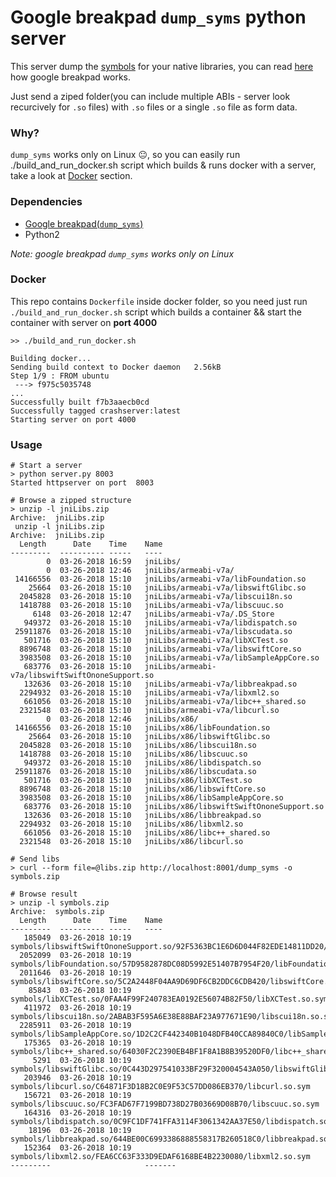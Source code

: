 # Google breakpad `dump_syms` python server

This server dump the [symbols](https://github.com/google/breakpad/blob/master/docs/getting_started_with_breakpad.md) for your native libraries, you can read [here](https://github.com/google/breakpad/blob/master/docs/getting_started_with_breakpad.md) how google breakpad works.<br/>

Just send a ziped folder(you can include multiple ABIs - server look recurcively for `.so` files) with `.so` files or a single `.so` file as form data.

### Why?
`dump_syms` works only on Linux 😐, so you can easily run ./build_and_run_docker.sh script which builds & runs docker with a server, take a look at [Docker](#docker) section.

### Dependencies
* [Google breakpad(`dump_syms`)](https://chromium.googlesource.com/breakpad/breakpad)
* Python2

*Note: google breakpad `dump_syms` works only on Linux*


### Docker
This repo contains `Dockerfile` inside docker folder, so you need just run `./build_and_run_docker.sh` script which builds a container && start the container with server on **port 4000**

```
>> ./build_and_run_docker.sh

Building docker...
Sending build context to Docker daemon   2.56kB
Step 1/9 : FROM ubuntu
 ---> f975c5035748
...
Successfully built f7b3aaecb0cd
Successfully tagged crashserver:latest
Starting server on port 4000
```

### Usage

```
# Start a server
> python server.py 8003
Started httpserver on port  8003

# Browse a zipped structure
> unzip -l jniLibs.zip
Archive:  jniLibs.zip
 unzip -l jniLibs.zip
Archive:  jniLibs.zip
  Length      Date    Time    Name
---------  ---------- -----   ----
        0  03-26-2018 16:59   jniLibs/
        0  03-26-2018 12:46   jniLibs/armeabi-v7a/
 14166556  03-26-2018 15:10   jniLibs/armeabi-v7a/libFoundation.so
    25664  03-26-2018 15:10   jniLibs/armeabi-v7a/libswiftGlibc.so
  2045828  03-26-2018 15:10   jniLibs/armeabi-v7a/libscui18n.so
  1418788  03-26-2018 15:10   jniLibs/armeabi-v7a/libscuuc.so
     6148  03-26-2018 12:47   jniLibs/armeabi-v7a/.DS_Store
   949372  03-26-2018 15:10   jniLibs/armeabi-v7a/libdispatch.so
 25911876  03-26-2018 15:10   jniLibs/armeabi-v7a/libscudata.so
   501716  03-26-2018 15:10   jniLibs/armeabi-v7a/libXCTest.so
  8896748  03-26-2018 15:10   jniLibs/armeabi-v7a/libswiftCore.so
  3983508  03-26-2018 15:10   jniLibs/armeabi-v7a/libSampleAppCore.so
   683776  03-26-2018 15:10   jniLibs/armeabi-v7a/libswiftSwiftOnoneSupport.so
   132636  03-26-2018 15:10   jniLibs/armeabi-v7a/libbreakpad.so
  2294932  03-26-2018 15:10   jniLibs/armeabi-v7a/libxml2.so
   661056  03-26-2018 15:10   jniLibs/armeabi-v7a/libc++_shared.so
  2321548  03-26-2018 15:10   jniLibs/armeabi-v7a/libcurl.so
        0  03-26-2018 12:46   jniLibs/x86/
 14166556  03-26-2018 15:10   jniLibs/x86/libFoundation.so
    25664  03-26-2018 15:10   jniLibs/x86/libswiftGlibc.so
  2045828  03-26-2018 15:10   jniLibs/x86/libscui18n.so
  1418788  03-26-2018 15:10   jniLibs/x86/libscuuc.so
   949372  03-26-2018 15:10   jniLibs/x86/libdispatch.so
 25911876  03-26-2018 15:10   jniLibs/x86/libscudata.so
   501716  03-26-2018 15:10   jniLibs/x86/libXCTest.so
  8896748  03-26-2018 15:10   jniLibs/x86/libswiftCore.so
  3983508  03-26-2018 15:10   jniLibs/x86/libSampleAppCore.so
   683776  03-26-2018 15:10   jniLibs/x86/libswiftSwiftOnoneSupport.so
   132636  03-26-2018 15:10   jniLibs/x86/libbreakpad.so
  2294932  03-26-2018 15:10   jniLibs/x86/libxml2.so
   661056  03-26-2018 15:10   jniLibs/x86/libc++_shared.so
  2321548  03-26-2018 15:10   jniLibs/x86/libcurl.so

# Send libs
> curl --form file=@libs.zip http://localhost:8001/dump_syms -o symbols.zip

# Browse result
> unzip -l symbols.zip
Archive:  symbols.zip
  Length      Date    Time    Name
---------  ---------- -----   ----
   185049  03-26-2018 10:19   symbols/libswiftSwiftOnoneSupport.so/92F5363BC1E6D6D044F82EDE14811DD20/libswiftSwiftOnoneSupport.so.sym
  2052099  03-26-2018 10:19   symbols/libFoundation.so/57D9582878DC08D5992E51407B7954F20/libFoundation.so.sym
  2011646  03-26-2018 10:19   symbols/libswiftCore.so/5C2A2448F04AA9D69DF6CB2DDC6CDB420/libswiftCore.so.sym
    85843  03-26-2018 10:19   symbols/libXCTest.so/0FAA4F99F240783EA0192E56074B82F50/libXCTest.so.sym
   411972  03-26-2018 10:19   symbols/libscui18n.so/2ABAB3F595A6E38E88BAF23A977671E90/libscui18n.so.sym
  2285911  03-26-2018 10:19   symbols/libSampleAppCore.so/1D2C2CF442340B1048DFB40CCA89840C0/libSampleAppCore.so.sym
   175365  03-26-2018 10:19   symbols/libc++_shared.so/64030F2C2390EB4BF1F8A1B8B39520DF0/libc++_shared.so.sym
     5291  03-26-2018 10:19   symbols/libswiftGlibc.so/0C443D297541033BF29F320004543A050/libswiftGlibc.so.sym
   203946  03-26-2018 10:19   symbols/libcurl.so/C64871F3D18B2C0E9F53C57DD086EB370/libcurl.so.sym
   156721  03-26-2018 10:19   symbols/libscuuc.so/FC3FAD67F7199BD738D27B03669D08B70/libscuuc.so.sym
   164316  03-26-2018 10:19   symbols/libdispatch.so/0C9FC1DF741FFA3114F3061342AA37E50/libdispatch.so.sym
    18196  03-26-2018 10:19   symbols/libbreakpad.so/644BE00C6993386888558317B260518C0/libbreakpad.so.sym
   152364  03-26-2018 10:19   symbols/libxml2.so/FEA6CC63F333D9EDAF6168BE4B2230080/libxml2.so.sym
---------                     -------
```




